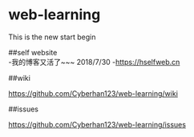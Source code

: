 # web-learning  

This is the new start begin

##self website  
-我的博客又活了~~~ 2018/7/30
-https://hselfweb.cn

##wiki  

https://github.com/Cyberhan123/web-learning/wiki

##issues  

https://github.com/Cyberhan123/web-learning/issues


